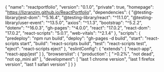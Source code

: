 {
  "name": "reactportfolio",
  "version": "0.1.0",
  "private": true,
  "homepage": "https://lizranzim.github.io/ReactPortfolio",
  "dependencies": {
    "@testing-library/jest-dom": "^5.16.4",
    "@testing-library/react": "^11.1.0",
    "@testing-library/user-event": "^13.5.0",
    "axios": "^1.1.3",
    "bootstrap": "^5.2.2",
    "dotenv": "^16.0.3",
    "gh-pages": "^4.0.0",
    "react": "17.0.2",
    "react-dom": "17.0.2",
    "react-scripts": "5.0.1",
    "web-vitals": "^2.1.4"
  },
  "scripts": {
    "predeploy": "npm run build",
    "deploy": "gh-pages -d build",
    "start": "react-scripts start",
    "build": "react-scripts build",
    "test": "react-scripts test",
    "eject": "react-scripts eject"
  },
  "eslintConfig": {
    "extends": [
      "react-app",
      "react-app/jest"
    ]
  },
  "browserslist": {
    "production": [
      ">0.2%",
      "not dead",
      "not op_mini all"
    ],
    "development": [
      "last 1 chrome version",
      "last 1 firefox version",
      "last 1 safari version"
    ]
  }
}